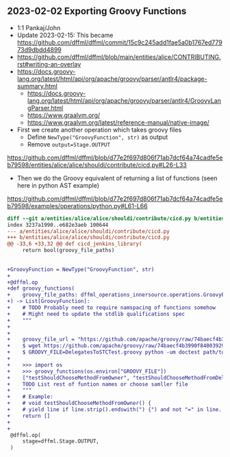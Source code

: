 ## 2023-02-02 Exporting Groovy Functions

- 1:1 Pankaj/John
- Update 2023-02-15: This became https://github.com/dffml/dffml/commit/15c9c245add1fae5a0b1767ed77973d9dbdd4899
- https://github.com/dffml/dffml/blob/main/entities/alice/CONTRIBUTING.rst#writing-an-overlay
- https://docs.groovy-lang.org/latest/html/api/org/apache/groovy/parser/antlr4/package-summary.html
  - https://docs.groovy-lang.org/latest/html/api/org/apache/groovy/parser/antlr4/GroovyLangParser.html
  - https://www.graalvm.org/
  - https://www.graalvm.org/latest/reference-manual/native-image/
- First we create another operation which takes groovy files
  - Define `NewType("GroovyFunction", str)` as output
  - Remove `output=Stage.OUTPUT`

https://github.com/dffml/dffml/blob/d77e2f697d806f71ab7dcf64a74cadfe5eb79598/entities/alice/alice/shouldi/contribute/cicd.py#L26-L33

- Then we do the Groovy equivalent of returning a list of functions (seen here in python AST example)

https://github.com/dffml/dffml/blob/d77e2f697d806f71ab7dcf64a74cadfe5eb79598/examples/operations/python.py#L61-L66

```patch
diff --git a/entities/alice/alice/shouldi/contribute/cicd.py b/entities/alice/alice/shouldi/contribute/cicd.py
index 3237a1990..e682e3aeb 100644
--- a/entities/alice/alice/shouldi/contribute/cicd.py
+++ b/entities/alice/alice/shouldi/contribute/cicd.py
@@ -33,6 +33,32 @@ def cicd_jenkins_library(
     return bool(groovy_file_paths)
 
 
+GroovyFunction = NewType("GroovyFunction", str)
+
+@dffml.op
+def groovy_functions(
+    groovy_file_paths: dffml_operations_innersource.operations.GroovyFileWorkflowUnixStylePath,
+) -> List[GroovyFunction]:
+    # TODO Probably need to require namspacing of functions somehow
+    # Might need to update the stdlib qualifications spec
+    """
+
+
+    groovy_file_url = "https://github.com/apache/groovy/raw/74baecf4b3990f84003929c0c31ec150d5d305cf/src/test/groovy/transform/stc/DelegatesToSTCTest.groovy"
+    $ wget https://github.com/apache/groovy/raw/74baecf4b3990f84003929c0c31ec150d5d305cf/src/test/groovy/transform/stc/DelegatesToSTCTest.groovy
+    $ GROOVY_FILE=DelegatesToSTCTest.groovy python -um doctest path/to/this/file.py
+
+    >>> import os
+    >>> groovy_functions(os.environ["GROOVY_FILE"])
+    ["testShouldChooseMethodFromOwner", "testShouldChooseMethodFromDelegate", ""]
+    TODO List rest of funtion names or choose samller file
+    """
+    # Example:
+    # void testShouldChooseMethodFromOwner() {
+    # yield line if line.strip().endswith(") {") and not "=" in line.
+    return []
+
+
 @dffml.op(
     stage=dffml.Stage.OUTPUT,
 )
```